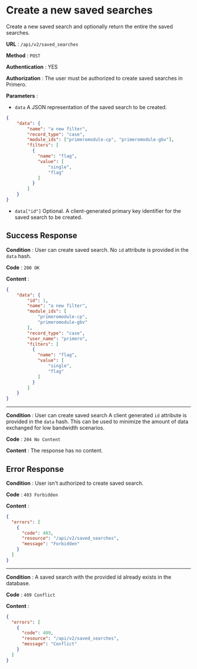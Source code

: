 <!-- Copyright (c) 2014 - 2023 UNICEF. All rights reserved. -->

# Create a new saved searches

Create a new saved search and optionally return the entire the saved searches.

**URL** : `/api/v2/saved_searches`

**Method** : `POST`

**Authentication** : YES

**Authorization** : The user must be authorized to create saved searches in Primero.

**Parameters** :

* `data` A JSON representation of the saved search to be created.

```json
{
    "data": {
        "name": "a new filter",
        "record_type": "case",
        "module_ids": ["primeromodule-cp", "primeromodule-gbv"],
        "filters": [
          {
            "name": "flag",
            "value": [
                "single",
                "flag"
            ]
          }
        ]
    }
}
```

* `data["id"]` Optional. A client-generated primary key identifier for the saved search to be created.

## Success Response

**Condition** : User can create saved search.
No `id` attribute is provided in the `data` hash.

**Code** : `200 OK`

**Content** :

```json
{
    "data": {
        "id": 1,
        "name": "a new filter",
        "module_ids": [
            "primeromodule-cp",
            "primeromodule-gbv"
        ],
        "record_type": "case",
        "user_name": "primero",
        "filters": [
          {
            "name": "flag",
            "value": [
                "single",
                "flag"
            ]
          }
        ]
    }
}
```

---

**Condition** : User can create saved search
A client generated `id` attribute is provided in the `data` hash.
This can be used to minimize the amount of data exchanged for low bandwidth scenarios.

**Code** : `204 No Content`

**Content** : The response has no content.

## Error Response

**Condition** : User isn't authorized to create saved search.

**Code** : `403 Forbidden`

**Content** :

```json
{
  "errors": [
    {
      "code": 403,
      "resource": "/api/v2/saved_searches",
      "message": "Forbidden"
    }
  ]
}
```

---

**Condition** : A saved search with the provided id already exists in the database.

**Code** : `409 Conflict`

**Content** :

```json
{
  "errors": [
    {
      "code": 409,
      "resource": "/api/v2/saved_searches",
      "message": "Conflict"
    }
  ]
}
```
